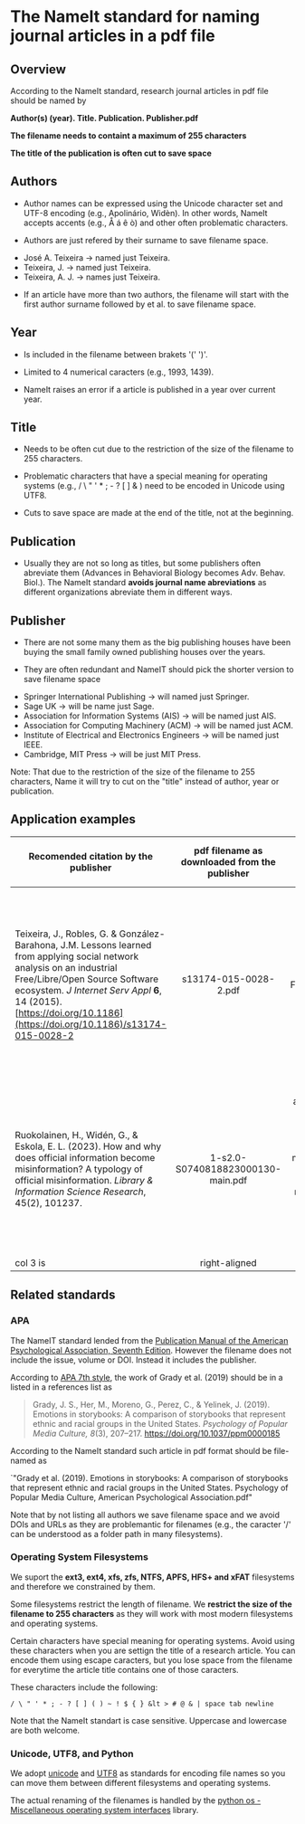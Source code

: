 # The NameIt standard for naming journal articles in a pdf file

## Overview 

According to the NameIt standard, research journal articles in pdf file should be named by 

**Author(s) (year). Title. Publication. Publisher.pdf** 

**The filename needs to containt a maximum of 255 characters**

**The title of the publication is often cut to save space** 

## Authors 

* Author names can be expressed using the Unicode character set and UTF-8 encoding (e.g., Apolinário, Widèn). In other words, NameIt accepts accents (e.g., Å á ê ò) and other often problematic characters. 

* Authors are just refered by their surname to save filename space.
 
- José A. Teixeira -> named just Teixeira. 
- Teixeira, J. -> named just Teixeira.
- Teixeira, A. J. -> names just Teixeira. 

* If an article have more than two authors, the filename will start with the first author surname followed by et al. to save filename space.

## Year 

* Is included in the filename between brakets '(' ')'.

* Limited to 4 numerical caracters (e.g., 1993, 1439).

* NameIt raises an error if a article is published in a year over current year. 

## Title 

* Needs to be often cut due to the restriction of the size of the filename to 255 characters.

* Problematic characters that have a special meaning for operating systems (e.g., / \ " ' * ; - ? [ ] & ) need to be encoded in Unicode using UTF8.

* Cuts to save space are made at the end of the title, not at the beginning.  

## Publication 

* Usually they are not so long as titles, but some publishers often abreviate them (Advances in Behavioral Biology 	becomes Adv. Behav. Biol.).  The NameIt standard **avoids journal name abreviations** as different
  organizations abreviate them in different ways. 

## Publisher 

* There are not some many them as the big publishing houses have been buying the small family owned publishing houses over the years.

* They are often redundant and NameIT should pick the shorter version to save filename space

- Springer International Publishing -> will named just Springer.
- Sage UK -> will be name just Sage.
- Association for Information Systems (AIS) -> will be named just AIS.
- Association for Computing Machinery (ACM) -> will be named just ACM.
- Institute of Electrical and Electronics Engineers -> will be named just IEEE.
- Cambridge, MIT Press  -> will be just MIT Press. 

Note: That due to the restriction of the size of the filename to 255 characters, Name it will try to cut on the "title" instead of author, year or publication. 

## Application examples 

| Recomended citation by the publisher   |      pdf filename as downloaded from the publisher     |  pdf filename according to the NameIt standard |
|----------|:-------------:|------:|
| Teixeira, J., Robles, G. & González-Barahona, J.M. Lessons learned from applying social network analysis on an industrial Free/Libre/Open Source Software ecosystem. *J Internet Serv Appl* **6**, 14 (2015). [https://doi.org/10.1186](https://doi.org/10.1186)/s13174-015-0028-2 |  s13174-015-0028-2.pdf | Teixeira et al. (2015). Lessons learned from applying social network analysis on an industrial Free/Libre/Open Source Software ecosystem. Journal of Internet Services and Applications. Springer.pdf |
| Ruokolainen, H., Widén, G., & Eskola, E. L. (2023). How and why does official information become misinformation? A typology of official misinformation. *Library & Information Science Research*, 45(2), 101237. |    1-s2.0-S0740818823000130-main.pdf  |  Ruokolainen et al. (2023). How and why does official information become misinformation? A typology of official misinformation. Library & Information Science Research. Elsevier.pdf |
| col 3 is | right-aligned |    $1 |






## Related standards 

### APA

The NameIT standard lended from the [Publication Manual of the American Psychological Association, Seventh Edition](https://apastyle.apa.org/products/publication-manual-7th-edition). However the filename does not include the issue, volume or DOI. Instead it includes the publisher. 

According to [APA 7th style](https://apastyle.apa.org/style-grammar-guidelines/references/examples/journal-article-references), the work of Grady et al. (2019) should be in a listed in a references list as 

>Grady, J. S., Her, M., Moreno, G., Perez, C., & Yelinek, J. (2019). Emotions in storybooks: A comparison of storybooks that represent ethnic and racial groups in the United States. *Psychology of Popular Media Culture, 8*(3), 207–217. https://doi.org/10.1037/ppm0000185

According to the NameIt standard such article in pdf format should be file-named as 

`"Grady et al. (2019). Emotions in storybooks: A comparison of storybooks that represent ethnic and racial groups in the United States. Psychology of Popular Media Culture, American Psychological Association.pdf"

Note that by not listing all authors we save filename space and we avoid DOIs and URLs as they are problemantic for filenames (e.g., the caracter '/'  can be understood as a folder path in many filesystems). 

### Operating System Filesystems 

We suport the **ext3, ext4, xfs, zfs, NTFS, APFS, HFS+ and xFAT** filesystems and therefore we constrained by them. 

Some filesystems restrict the length of filename. We **restrict the size of the filename to 255 characters** as they will work with most modern filesystems and operating systems. 

Certain characters have special meaning for operating systems. Avoid using these characters when you are settign the title of a research article. You can encode them using escape caracters, but you lose space from the filename for everytime the article title contains one of those caracters. 

These characters include the following:

 `/ \ " ' * ; - ? [ ] ( ) ~ ! $ { } &lt > # @ & | space tab newline`

Note that the NameIt standart is case sensitive. Uppercase and lowercase are both welcome. 

###  Unicode, UTF8, and Python

We adopt [unicode](https://home.unicode.org/) and [UTF8](https://en.wikipedia.org/wiki/UTF-8) as standards for encoding file names so you can move them between different filesystems and operating systems. 

The actual renaming of the filenames is handled by the [python os - Miscellaneous operating system interfaces](https://docs.python.org/3/library/os.html) library. 









